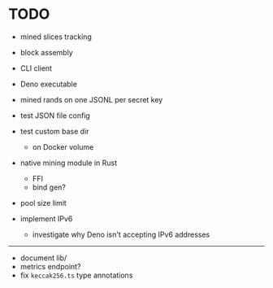 # TODO

- mined slices tracking
- block assembly

- CLI client

- Deno executable

- mined rands on one JSONL per secret key

- test JSON file config
- test custom base dir
  - on Docker volume

- native mining module in Rust
  - FFI
  - bind gen?

- pool size limit

- implement IPv6
  - investigate why Deno isn't accepting IPv6 addresses

---

- document lib/
- metrics endpoint?
- fix `keccak256.ts` type annotations
